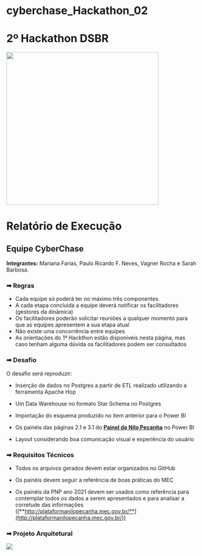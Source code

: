 # cyberchase_Hackathon_02

# 2º Hackathon DSBR

<img src="https://dsbr.notion.site/image/https%3A%2F%2Fs3-us-west-2.amazonaws.com%2Fsecure.notion-static.com%2Fa3d8cdf5-f2e8-47e9-a3eb-5470649056a7%2FUntitled.png?table=block&id=00a3fa36-d849-49cc-839b-23c283175597&spaceId=b0ad94d1-b13d-42e8-93ff-04ffcc74dc68&width=1540&userId=&cache=v2" style=" height: 400px" />

# Relatório de Execução
## Equipe CyberChase
**Integrantes:** Mariana Farias, Paulo Ricardo F. Neves, Vagner Rocha e Sarah Barbosa.


### ➡ Regras
- Cada equipe só poderá ter no máximo três componentes
- A cada etapa concluída a equipe deverá notificar os facilitadores  (gestores da dinâmica)
- Os facilitadores poderão solicitar reuniões a qualquer momento para que as equipes apresentem a sua etapa atual
- Não existe uma concorrência entre equipes
- As orientações do 1ª Hackthon estão disponíveis nesta página, mas caso tenham alguma dúvida os facilitadores podem ser consultados

### ➡ Desafio
O desafio será reproduzir:

* Inserção de dados no Postgres a partir de ETL realizado utilizando a ferramenta Apache Hop

* Um Data Warehouse no formato Star Schema no Postgres

* Importação do esquema produzido no item anterior para o Power BI

* Os painéis das páginas 2.1 e 3.1 do [**Painel do Nilo Peçanha**](http://plataformanilopecanha.mec.gov.br/2021.html) no Power BI

* Layout considerando boa comunicação visual e experiência do usuário

### ➡ Requisitos Técnicos

* Todos os arquivos gerados devem estar organizados no GitHub

* Os painéis devem seguir a referência de boas práticas do MEC

* Os painéis da PNP ano 2021 devem ser usados como referência para contemplar todos os dados a serem apresentados e para analisar a corretude das informações ([**http://plataformanilopecanha.mec.gov.br/**](http://plataformanilopecanha.mec.gov.br/))


### ➡ Projeto Arquitetural
<img src="https://dsbr.notion.site/image/https%3A%2F%2Fs3-us-west-2.amazonaws.com%2Fsecure.notion-static.com%2Fc091a2dd-608a-4b89-970f-52c36ac2b947%2FUntitled.png?table=block&id=bd7213c2-f5b0-4232-bc73-04f3fb6249b6&spaceId=b0ad94d1-b13d-42e8-93ff-04ffcc74dc68&width=2000&userId=&cache=v2"/>
